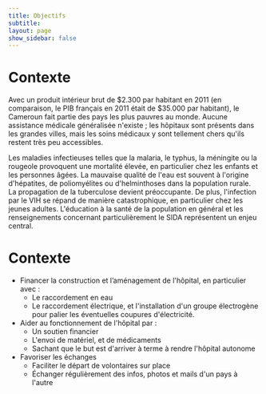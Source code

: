 ```yaml
---
title: Objectifs
subtitle:
layout: page
show_sidebar: false
---
```


# Contexte
Avec un produit intérieur brut de $2.300 par habitant en 2011 
(en comparaison, le PIB français en 2011 était de $35.000 par habitant), le Cameroun fait partie des pays les plus pauvres au monde. Aucune assistance médicale généralisée n'existe ; les hôpitaux sont présents dans les grandes villes, mais les soins médicaux y sont tellement chers qu'ils restent très peu accessibles.

Les maladies infectieuses telles que la malaria, le typhus, la méningite ou la rougeole provoquent une mortalité élevée, en particulier chez les enfants et les personnes âgées. La mauvaise qualité de l'eau est souvent à l'origine d'hépatites, de poliomyélites ou d'helminthoses dans la population rurale. La propagation de la tuberculose devient préoccupante. De plus, l'infection par le VIH se répand de manière catastrophique, en particulier chez les jeunes adultes. L'éducation à la santé de la population en général et les renseignements concernant particulièrement le SIDA représentent un enjeu central.

# Contexte
- Financer la construction et l’aménagement de l'hôpital, en particulier avec :
	- Le raccordement en eau
	- Le raccordement électrique, et l'installation d'un groupe électrogène pour palier les éventuelles coupures d'électricité.
- Aider au fonctionnement de l'hôpital par :
	- Un soutien financier
	- L'envoi de matériel, et de médicaments
	- Sachant que le but est d'arriver à terme à rendre l'hôpital autonome
- Favoriser les échanges
	- Faciliter le départ de volontaires sur place
	- Échanger régulièrement des infos, photos et mails d'un pays à l'autre

